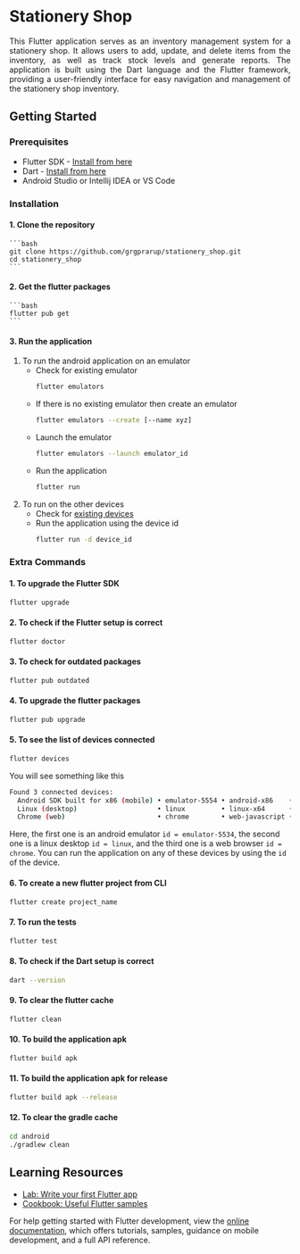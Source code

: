# Stationery Shop
<p style="text-align: justify;">
This Flutter application serves as an inventory management system for a stationery shop. It allows users to add, update, and delete items from the inventory, as well as track stock levels and generate reports. The application is built using the Dart language and the Flutter framework, providing a user-friendly interface for easy navigation and management of the stationery shop inventory.
</p>

## Getting Started
### Prerequisites
- Flutter SDK - [Install from here](https://docs.flutter.dev/get-started/install/linux)
- Dart - [Install from here](https://dart.dev/get-dart)
- Android Studio or Intellij IDEA or VS Code

### Installation
#### 1. Clone the repository
    ```bash
    git clone https://github.com/grgprarup/stationery_shop.git
    cd stationery_shop
    ```
#### 2. Get the flutter packages
    ```bash
    flutter pub get
    ```
#### 3. Run the application
   1. To run the android application on an emulator
      - Check for existing emulator
        ```bash
        flutter emulators
        ```
      - If there is no existing emulator then create an emulator
        ```bash
        flutter emulators --create [--name xyz]
        ```
      - Launch the emulator
        ```bash
        flutter emulators --launch emulator_id
        ```
      - Run the application
        ```bash
        flutter run
        ```
   2. To run on the other devices
      - Check for [existing devices](#6-to-see-the-list-of-devices-connected)
      - Run the application using the device id
        ```bash
        flutter run -d device_id
        ```

### Extra Commands
#### 1. To upgrade the Flutter SDK
```bash
flutter upgrade
```
#### 2. To check if the Flutter setup is correct
```bash
flutter doctor
```
#### 3. To check for outdated packages
```bash
flutter pub outdated
```
#### 4. To upgrade the flutter packages
```bash
flutter pub upgrade
```
#### 5. To see the list of devices connected
```bash
flutter devices
```
You will see something like this
```bash
Found 3 connected devices:
  Android SDK built for x86 (mobile) • emulator-5554 • android-x86    • Android 11 (API 30) (emulator)
  Linux (desktop)                    • linux         • linux-x64      • Ubuntu 23.10 6.5.0-17-generic
  Chrome (web)                       • chrome        • web-javascript • Google Chrome 121.0.6167.160
```
Here, the first one is an android emulator `id = emulator-5534`, the second one is a linux desktop `id = linux`, and the third one is a web browser `id = chrome`. You can run the application on any of these devices by using the `id` of the device.
#### 6. To create a new flutter project from CLI
```bash
flutter create project_name
```
#### 7. To run the tests
```bash
flutter test
```
#### 8. To check if the Dart setup is correct
```bash
dart --version
```
#### 9. To clear the flutter cache
```bash
flutter clean
```
#### 10. To build the application apk
```bash
flutter build apk
```
#### 11. To build the application apk for release
```bash
flutter build apk --release
```
#### 12. To clear the gradle cache
```bash
cd android
./gradlew clean
```


## Learning Resources
- [Lab: Write your first Flutter app](https://docs.flutter.dev/get-started/codelab)
- [Cookbook: Useful Flutter samples](https://docs.flutter.dev/cookbook)

For help getting started with Flutter development, view the
[online documentation](https://docs.flutter.dev/), which offers tutorials, samples, guidance on mobile development, and a full API reference.
